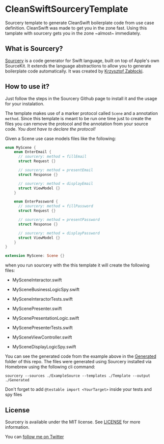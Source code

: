 # CleanSwiftSourceryTemplate
Sourcery template to generate CleanSwift boilerplate code from use case definition. CleanSwift was made to get you in the zone fast. Using this tamplate with sourcery gets you in the zone ~almost~ immediately.

## What is Sourcery?
[Sourcery](https://github.com/krzysztofzablocki/Sourcery) is a code generator for Swift language, built on top of Apple's own SourceKit. It extends the language abstractions to allow you to generate boilerplate code automatically. It was created by [Krzysztof Zabłocki](https://github.com/krzysztofzablocki).

## How to use it?
Just follow the steps in the Sourcery Github page to install it and the usage for your instalation.

The template makes use of a marker protocol called `Scene` and a annotation `method`. Since this template is meant to be run one time just to create the files you can remove the protocol and the annotation from your source code. *You dont have to declare the protocol!*

Given a Scene use case models files like the following:

```Swift
enum MyScene {
    enum EnterEmail {
      // sourcery: method = fillEmail
      struct Request {}

      // sourcery: method = presentEmail
      struct Response {}

      // sourcery: method = displayEmail
      struct ViewModel {}
    }

    enum EnterPassword {
      // sourcery: method = fillPassword
      struct Request {}

      // sourcery: method = presentPassword
      struct Response {}

      // sourcery: method = displayPassword
      struct ViewModel {}
    }
}

extension MyScene: Scene {}
```

when you run sourcery with the this template it will create the following files:
- MySceneInteractor.swift
- MySceneBusinessLogicSpy.swift
- MySceneInteractorTests.swift

- MyScenePresenter.swift
- MyScenePresentationLogic.swift
- MyScenePresenterTests.swift

- MySceneViewController.swift
- MySceneDisplayLogicSpy.swift

You can see the generated code from the example above in the [Generated](Generated) folder of this repo. The files were generated using Sourcery installed via Homebrew using the following cli command:

`sourcery --sources ./ExampleSource --templates ./Template --output ./Generated`

Don't forget to add `@testable import <YourTarget>` inside your tests and spy files

## License

Sourcery is available under the MIT license. See [LICENSE](LICENSE) for more information.

You can [follow me on Twitter][1]

[1]: https://twitter.com/rcdasilva94
